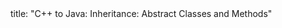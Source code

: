<frontmatter>
title: "C++ to Java: Inheritance: Abstract Classes and Methods"
</frontmatter>

<include src="unit-inPage-asFlat.md" boilerplate />